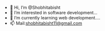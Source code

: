 - 👋 Hi, I’m @Shobhitabisht
- 👀 I’m interested in software development...
- 🌱 I’m currently learning web development....
- 📫 Mail:shobhitabisht11@gmail.com
<!---
Shobhitabisht/Shobhitabisht is a ✨ special ✨ repository because its `README.md` (this file) appears on your GitHub profile.
You can click the Preview link to take a look at your changes.
--->
